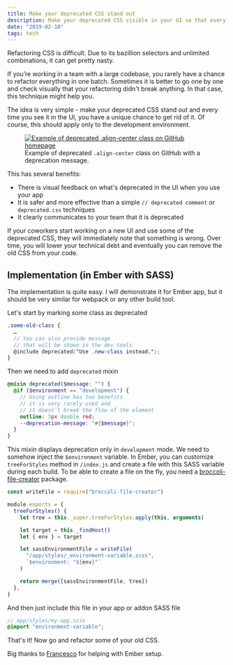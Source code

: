 ```yaml
---
title: Make your deprecated CSS stand out
description: Make your deprecated CSS visible in your UI so that every developer can easily spot it.
date: "2019-02-18"
tags: tech
---
```


Refactoring CSS is difficult. Due to its bazillion selectors and unlimited combinations, it can get pretty nasty.

If you’re working in a team with a large codebase, you rarely have a chance to refactor everything in one batch. Sometimes it is better to go one by one and check visually that your refactoring didn't break anything. In that case, this technique might help you.

The idea is very simple - make your deprecated CSS stand out and every time you see it in the UI, you have a unique chance to get rid of it. Of course, this should apply only to the development environment.

<figure>
  <a href="/images/deprecated-css-example.png"><img src="/images/deprecated-css-example.png" alt="Example of deprecated .align-center class on GitHub homepage"/></a>
  <figcaption>Example of deprecated <code>.align-center</code> class on GitHub with a deprecation message.</figcaption>
</figure>

This has several benefits:

- There is visual feedback on what's deprecated in the UI when you use your app
- It is safer and more effective than a simple `// deprecated comment` or `deprecated.css` techniques
- It clearly communicates to your team that it is deprecated

If your coworkers start working on a new UI and use some of the deprecated CSS, they will immediately note that something is wrong. Over time, you will lower your technical debt and eventually you can remove the old CSS from your code.

## Implementation (in Ember with SASS)

The implementation is quite easy. I will demonstrate it for Ember app, but it should be very similar for webpack or any other build tool.

Let's start by marking some class as deprecated

```scss
.some-old-class {
  …
  // You can also provide message
  // that will be shown in the dev tools
  @include deprecated("Use .new-class instead.");
}
```

Then we need to add `deprecated` mixin

```scss
@mixin deprecated($message: "") {
  @if ($environment == "development") {
    // Using outline has two benefits
    // it is very rarely used and
    // it doesn’t break the flow of the element
    outline: 3px double red;
    --deprecation-message: "#{$message}";
  }
}
```

This mixin displays deprecation only in `development` mode. We need to somehow inject the `$environment` variable. In Ember, you can customize `treeForStyles` method in `/index.js` and create a file with this SASS variable during each build. To be able to create a file on the fly, you need a [broccoli-file-creator](https://github.com/rwjblue/broccoli-file-creator) package.

```javascript
const writeFile = require("broccoli-file-creator")

module.exports = {
  treeForStyles() {
    let tree = this._super.treeForStyles.apply(this, arguments)

    let target = this._findHost()
    let { env } = target

    let sassEnvironmentFile = writeFile(
      "/app/styles/_environment-variable.scss",
      `$environment: "${env}"`
    )

    return merge([sassEnvironmentFile, tree])
  },
}
```

And then just include this file in your app or addon SASS file

```scss
// app/styles/my-app.scss
@import "environment-variable";
```

That's it! Now go and refactor some of your old CSS.

Big thanks to [Francesco](https://fnovy.com/) for helping with Ember setup.
